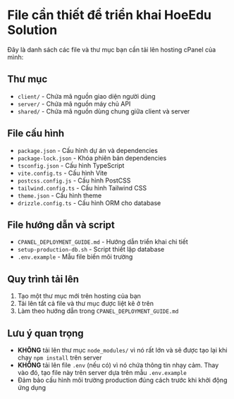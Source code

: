 # File cần thiết để triển khai HoeEdu Solution

Đây là danh sách các file và thư mục bạn cần tải lên hosting cPanel của mình:

## Thư mục
- `client/` - Chứa mã nguồn giao diện người dùng
- `server/` - Chứa mã nguồn máy chủ API
- `shared/` - Chứa mã nguồn dùng chung giữa client và server

## File cấu hình
- `package.json` - Cấu hình dự án và dependencies
- `package-lock.json` - Khóa phiên bản dependencies
- `tsconfig.json` - Cấu hình TypeScript
- `vite.config.ts` - Cấu hình Vite
- `postcss.config.js` - Cấu hình PostCSS
- `tailwind.config.ts` - Cấu hình Tailwind CSS
- `theme.json` - Cấu hình theme
- `drizzle.config.ts` - Cấu hình ORM cho database

## File hướng dẫn và script
- `CPANEL_DEPLOYMENT_GUIDE.md` - Hướng dẫn triển khai chi tiết
- `setup-production-db.sh` - Script thiết lập database
- `.env.example` - Mẫu file biến môi trường

## Quy trình tải lên
1. Tạo một thư mục mới trên hosting của bạn
2. Tải lên tất cả file và thư mục được liệt kê ở trên
3. Làm theo hướng dẫn trong `CPANEL_DEPLOYMENT_GUIDE.md`

## Lưu ý quan trọng
- **KHÔNG** tải lên thư mục `node_modules/` vì nó rất lớn và sẽ được tạo lại khi chạy `npm install` trên server
- **KHÔNG** tải lên file `.env` (nếu có) vì nó chứa thông tin nhạy cảm. Thay vào đó, tạo file này trên server dựa trên mẫu `.env.example`
- Đảm bảo cấu hình môi trường production đúng cách trước khi khởi động ứng dụng